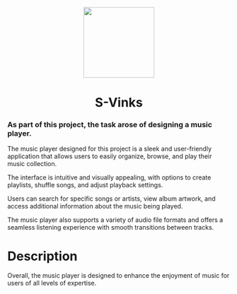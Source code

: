 <p align="center">
  <img src="https://github.com/P1trusHka/The-Sound/blob/main/Logo.jpg"  height="160" width="160" />
</p>
<h1 align="center">S-Vinks</h1></li>


<h3> As part of this project, the task arose of designing a music player. </h3>


The music player designed for this project is a sleek and user-friendly application that allows users to easily organize, browse, and play their music collection. 

The interface is intuitive and visually appealing, with options to create playlists, shuffle songs, and adjust playback settings. 

Users can search for specific songs or artists, view album artwork, and access additional information about the music being played. 

The music player also supports a variety of audio file formats and offers a seamless listening experience with smooth transitions between tracks. 


# Description
Overall, the music player is designed to enhance the enjoyment of music for users of all levels of expertise.



